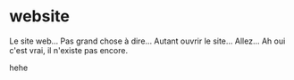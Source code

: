 # website
Le site web... Pas grand chose à dire... Autant ouvrir le site... Allez... Ah oui c'est vrai, il n'existe pas encore.

hehe


